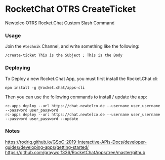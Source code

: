 # RocketChat OTRS CreateTicket

Newtelco OTRS Rocket.Chat Custom Slash Command

### Usage

Join the `#technik` Channel, and write something like the following:

```
/create-ticket This is the SUbject ; This is the Body
```

### Deploying

To Deploy a new Rocket.Chat App, you must first install the Rocket.Chat cli:

```
npm install -g @rocket.chat/apps-cli
```

Then you can use the following commands to install / update the app:

```
rc-apps deploy --url https://chat.newtelco.de --username user_username --password user_password
rc-apps deploy --url https://chat.newtelco.de --username user_username --password user_password --update
```

### Notes

https://rodriq.github.io/GSoC-2019-Interactive-APIs-Docs/developer-guides/developing-apps/getting-started/
https://github.com/graywolf336/RocketChatApps/tree/master/github
